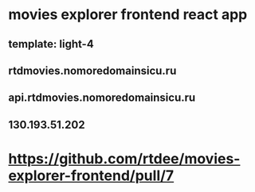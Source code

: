 # movies explorer frontend react app

## template: light-4

## rtdmovies.nomoredomainsicu.ru

## api.rtdmovies.nomoredomainsicu.ru

## 130.193.51.202

# https://github.com/rtdee/movies-explorer-frontend/pull/7